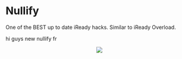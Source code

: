 # Nullify
One of the BEST up to date iReady hacks. Similar to iReady Overload.

hi guys new nullify fr
<p align="center">
        <a href="https://discord.gg/DGT6NdfyEQ">
	       <img src="https://img.shields.io/discord/946493443763490846?label=discord&logo=discord">
        </a>
</p>
